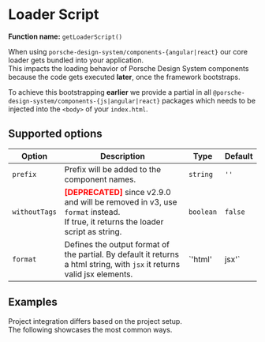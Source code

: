 # Loader Script
**Function name:** `getLoaderScript()`

When using `porsche-design-system/components-{angular|react}` our core loader gets bundled into your application.  
This impacts the loading behavior of Porsche Design System components because the code gets executed **later**, once the framework bootstraps.

To achieve this bootstrapping **earlier** we provide a partial in all `@porsche-design-system/components-{js|angular|react}` packages which needs to be injected into the `<body>` of your `index.html`.

## Supported options

| Option        | Description                                                                                                                                                        | Type          | Default |
|---------------|--------------------------------------------------------------------------------------------------------------------------------------------------------------------|---------------|---------|
| `prefix`      | Prefix will be added to the component names.                                                                                                                       | `string`      | `''`    |
| `withoutTags` | <span style='color:red'>**[DEPRECATED]**</span> since v2.9.0 and will be removed in v3, use `format` instead.<br/>If true, it returns the loader script as string. | `boolean`     | `false` |
| `format`      | Defines the output format of the partial. By default it returns a html string, with `jsx` it returns valid jsx elements.                                           | `'html' | jsx'`   | `'html'` |

## Examples

Project integration differs based on the project setup.  
The following showcases the most common ways.

<PartialDocs name="getLoaderScript" :params="params"></PartialDocs>

<script lang="ts">
import Vue from 'vue';
import Component from 'vue-class-component';

@Component
export default class Code extends Vue {
  public params = [
    { 
      value: ""
    },
    { 
      value: "{ prefix: 'my-prefix' }",
      comment: 'with custom prefix'
    },
    { 
      value: "{ prefix: ['my-prefix', 'another-prefix'] }",
      comment: 'with multiple custom prefixes'
    },
  ];
}
</script>